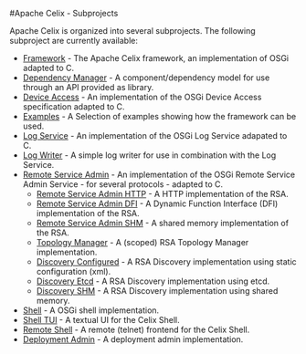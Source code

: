#Apache Celix - Subprojects

Apache Celix is organized into several subprojects. The following subproject are currently available:

* [Framework](../framework) - The Apache Celix framework, an implementation of OSGi adapted to C.
* [Dependency Manager](../dependency_manager) - A component/dependency model for use through an API provided as library.
* [Device Access](../device_access) - An implementation of the OSGi Device Access specification adapted to C.
* [Examples](../examples) - A Selection of examples showing how the framework can be used.
* [Log Service](../log_service) - An implementation of the OSGi Log Service adapated to C.
* [Log Writer](../log_writer) - A simple log writer for use in combination with the Log Service.
* [Remote Service Admin](../remote_services) - An implementation of the OSGi Remote Service Admin Service - for several protocols - adapted to C.
    * [Remote Service Admin HTTP](../remote_services/remote_service_admin_http) - A HTTP implementation of the RSA.
    * [Remote Service Admin DFI](../remote_services/remote_service_admin_dfi) - A Dynamic Function Interface (DFI) implementation of the RSA.
    * [Remote Service Admin SHM](../remote_services/remote_service_admin_shm) - A shared memory implementation of the RSA.
    * [Topology Manager](../remote_services/topology_manager) - A (scoped) RSA Topology Manager implementation. 
    * [Discovery Configured](../remote_services/discovery_configured) - A RSA Discovery implementation using static configuration (xml).
    * [Discovery Etcd](../remote_services/dicovery_etcd) - A RSA Discovery implementation using etcd.
    * [Discovery SHM](../remote_services/dicovery_shm) - A RSA Discovery implementation using shared memory.
* [Shell](../shell) - A OSGi shell implementation.
* [Shell TUI](../shell_tui) - A textual UI for the Celix Shell.
* [Remote Shell](../remote_shell) - A remote (telnet) frontend for the Celix Shell.
* [Deployment Admin](../deployment_admin) - A deployment admin implementation.

